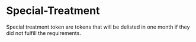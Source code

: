 # Special-Treatment
Special treatment token are tokens that will be delisted in one month if they did not fulfill the requirements.
